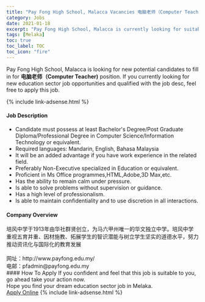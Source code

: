 ```yaml
---
title: "Pay Fong High School, Malacca Vacancies 电脑老师（Computer Teacher)" 
category: Jobs 
date: 2021-01-18 
excerpt: "Pay Fong High School, Malacca is currently looking for suitable person to fill in the 电脑老师（Computer Teacher) which positioned at Melaka" 
tags: [Melaka] 
toc: true 
toc_label: TOC 
toc_icon: "fire" 
--- 
```


<p>Pay Fong High School, Malacca is looking for new potential candidates to fill in for <b>电脑老师（Computer Teacher)</b> position. If you currently looking for new education sector job opportunities and qualified with the job desc, feel free to apply this job.
</p>{% include link-adsense.html %} 
 <div><div><h4>Job Description</h4></div><div><div><span><div><ul><li>Candidate must possess at least Bachelor's Degree/Post Graduate Diploma/Professional Degree in Computer Science/Information Technology or equivalent.</li><li>Required languages: Mandarin, English, Bahasa Malaysia</li><li>It will be an added advantage if you have work experience in the related field.&#160;</li><li>Preferably Non-Executive specialized in Education or equivalent.</li><li>Proficient in Ms Office programmes,HTML,Adobe,3D Max,etc.</li><li>Has the ability to remain calm under pressure.</li><li>Is able to solve problems without supervision or guidance.</li><li>Has a high level of professionalism.</li><li>Is able to maintain confidentiality and to use discretion in all interactions.</li></ul></div></span></div></div></div> 
<div><div><h4>Company Overview</h4></div><div><div><span><div><div>&#22521;&#39118;&#20013;&#23398;&#20110;1913&#24180;&#30001;&#21326;&#31038;&#32676;&#36132;&#21019;&#31435;&#65292;&#20026;&#39532;&#20845;&#30002;&#24030;&#21807;&#19968;&#30340;&#21326;&#25991;&#29420;&#31435;&#20013;&#23398;&#12290;&#22521;&#39118;&#20013;&#23398;&#37325;&#35270;&#20116;&#32946;&#24182;&#37325;&#12289;&#22240;&#26448;&#26045;&#25945;&#12289;&#25299;&#23637;&#23398;&#29983;&#30340;&#26234;&#35782;&#28508;&#33021;&#19982;&#26641;&#31435;&#23398;&#29983;&#22362;&#23454;&#30340;&#36947;&#24503;&#27700;&#24179;&#65292;&#21162;&#21147;&#25512;&#21160;&#36164;&#35759;&#21270;&#19982;&#22269;&#38469;&#21270;&#30340;&#25945;&#32946;&#21457;&#23637;<br>
<br>
&#32593;&#22336;&#65306;http://www.payfong.edu.my/<br>
&#30005;&#37038;&#65306;pfadmin@payfong.edu.my</div></div></span></div></div></div> 
#### How To Apply 
If you confident and feel that this job is suitable to you, go ahead take your action now. <br/> 
Hope you find your dream education sector job in Melaka. <br/> 
<a href="https://www.jobstreet.com.my/en/job/电脑老师（computer-teacher-4465784?jobId=jobstreet-my-job-4465784&sectionRank=8&token=0~78f8e707-5725-4527-b390-8a5cb49e5a8d&fr=SRP%20View%20In%20New%20Ta" class="btn btn--info" target="_blank" rel="nofollow noopenner">Apply Online</a> 
{% include link-adsense.html %} 